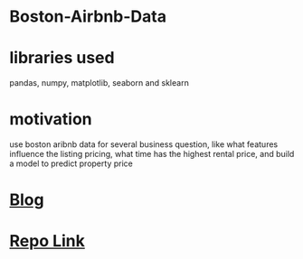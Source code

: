 # Boston-Airbnb-Data

# libraries used
pandas, numpy, matplotlib, seaborn and sklearn
# motivation
use boston aribnb data for several business question, like what features influence the listing pricing, what time has the highest rental price, and build a model to predict property price

# [Blog](https://bigyi1989-93881.medium.com/airbnb-operates-an-online-marketplace-for-lodging-primarily-homestays-for-vacation-rentals-and-c12d75ad4125)

# [Repo Link](https://github.com/YiWang-Evonne/Boston-Airbnb-Data)
